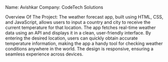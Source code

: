 Name: Avishkar 
Company: CodeTech Solutions

Overview Of The Project:
The weather forecast app, built using HTML, CSS, and JavaScript, allows users to input a country and city to receive the current temperature for that location. The app fetches real-time weather data using an API and displays it in a clean, user-friendly interface. By entering the desired location, users can quickly obtain accurate temperature information, making the app a handy tool for checking weather conditions anywhere in the world. The design is responsive, ensuring a seamless experience across devices.

